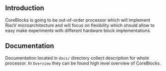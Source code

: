 ## Introduction

CoreBlocks is going to be out-of-order processor which will implement RiscV microarchitecture 
and will focus on flexibility which should allow to easy make experiments with different hardware
block implementations.

## Documentation

Documentation located in `docs/` directory collect description for whole processor. In `Overview` they can
be found high level overview of CoreBlocks.
